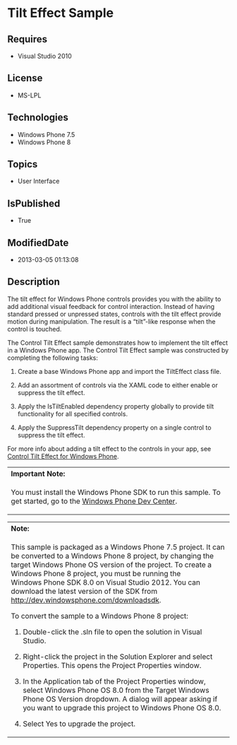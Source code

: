 # Tilt Effect Sample
## Requires
* Visual Studio 2010
## License
* MS-LPL
## Technologies
* Windows Phone 7.5
* Windows Phone 8
## Topics
* User Interface
## IsPublished
* True
## ModifiedDate
* 2013-03-05 01:13:08
## Description

<div id="mainBody">
<p></p>
<div class="introduction">
<p>The tilt effect for Windows&nbsp;Phone controls provides you with the ability to add additional visual feedback for control interaction. Instead of having standard pressed or unpressed states, controls with the tilt effect provide motion during manipulation.
 The result is a “tilt”-like response when the control is touched. </p>
<p>The Control Tilt Effect sample demonstrates how to implement the tilt effect in a Windows&nbsp;Phone app. The Control Tilt Effect sample was constructed by completing the following tasks:</p>
<ol>
<li>
<p>Create a base Windows&nbsp;Phone app and import the <span class="ui">TiltEffect</span> class file.</p>
</li><li>
<p>Add an assortment of controls via the XAML code to either enable or suppress the tilt effect.</p>
</li><li>
<p>Apply the <span class="ui">IsTiltEnabled</span> dependency property globally to provide tilt functionality for all specified controls.</p>
</li><li>
<p>Apply the <span class="ui">SuppressTilt</span> dependency property on a single control to suppress the tilt effect.</p>
</li></ol>
<p>For more info about adding a tilt effect to the controls in your app, see <a href="http://go.microsoft.com/fwlink/?LinkID=201692">
Control Tilt Effect for Windows Phone</a>.</p>
<div class="alert">
<table width="100%" cellspacing="0" cellpadding="0">
<tbody>
<tr>
<th align="left"><b>Important Note:</b> </th>
</tr>
<tr>
<td>
<p>You must install the Windows&nbsp;Phone&nbsp;SDK to run this sample. To get started, go to the
<a href="http://go.microsoft.com/fwlink/?LinkID=259204">Windows Phone Dev Center</a>.</p>
</td>
</tr>
</tbody>
</table>
</div>
<div class="alert">
<table width="100%" cellspacing="0" cellpadding="0">
<tbody>
<tr>
<th align="left"><b>Note:</b> </th>
</tr>
<tr>
<td>
<p>This sample is packaged as a Windows&nbsp;Phone&nbsp;7.5 project. It can be converted to a Windows&nbsp;Phone&nbsp;8 project, by changing the target Windows Phone OS version of the project. To create a Windows&nbsp;Phone&nbsp;8 project, you must be running the Windows&nbsp;Phone&nbsp;SDK&nbsp;8.0 on
 Visual Studio 2012. You can download the latest version of the SDK from <a href="http://dev.windowsphone.com/downloadsdk">
http://dev.windowsphone.com/downloadsdk</a>.</p>
<p>To convert the sample to a Windows&nbsp;Phone&nbsp;8 project:</p>
<ol>
<li>
<p>Double-click the <span class="ui">.sln</span> file to open the solution in Visual Studio.</p>
</li><li>
<p>Right-click the project in the <span class="ui">Solution Explorer</span> and select
<span class="ui">Properties</span>. This opens the <span class="ui">Project Properties</span> window.</p>
</li><li>
<p>In the <span class="ui">Application</span> tab of the Project Properties window, select
<span class="ui">Windows Phone OS 8.0</span> from the <span class="ui">Target Windows Phone OS Version</span> dropdown. A dialog will appear asking if you want to upgrade this project to Windows Phone OS 8.0.</p>
</li><li>
<p>Select <span class="ui">Yes</span> to upgrade the project.</p>
</li></ol>
</td>
</tr>
</tbody>
</table>
</div>
</div>
</div>
